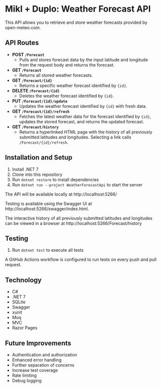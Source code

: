 # Mikl + Duplo: Weather Forecast API

This API allows you to retrieve and store weather forecasts provided by open-meteo.com.

## API Routes

- **POST `/Forecast`**
  - Pulls and stores forecast data by the input latitude and longitude from the request body and returns the forecast.
- **GET `/Forecast`**
  - Returns all stored weather forecasts.
- **GET `/Forecast/{id}`**
  - Returns a specific weather forecast identified by `{id}`.
- **DELETE `/Forecast/{id}`**
  - Deletes the weather forecast identified by `{id}`.
- **PUT `/Forecast/{id}/update`**
  - Updates the weather forecast identified by `{id}` with fresh data.
- **GET `/Forecast/{id}/refresh`**
  - Fetches the latest weather data for the forecast identified by `{id}`, updates the stored forecast, and returns the updated forecast.
- **GET `/Forecast/history`**
  - Returns a hyperlinked HTML page with the history of all previously submitted latitudes and longitudes. Selecting a link calls `/Forecast/{id}/refresh`.

## Installation and Setup

1. Install .NET 7
2. Clone into this repository
3. Run `dotnet restore` to install dependencies
4. Run `dotnet run --project WeatherForecastApi` to start the server

The API will be available locally at http://localhost:5266/

Testing is available using the Swagger UI at http://localhost:5266/swagger/index.html.

The interactive history of all previously submitted latitudes and longitudes can be viewed in a browser at http://localhost:5266/Forecast/history

## Testing

1. Run `dotnet test` to execute all tests

A GitHub Actions workflow is configured to run tests on every push and pull request.

## Technology

- C#
- .NET 7
- SQLite
- Swagger
- xunit
- Moq
- MVC
- Razor Pages

## Future Improvements

- Authentication and authorization
- Enhanced error handling
- Further separation of concerns
- Increase test coverage
- Rate limiting
- Debug logging
